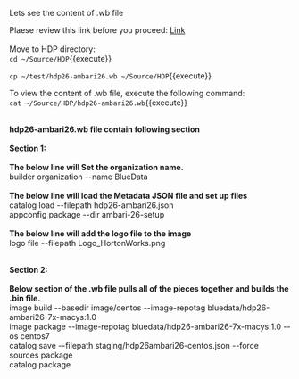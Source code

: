 Lets see the content of .wb file  <br>

Plaese review this link before you proceed: [Link](http://docs.bluedata.com/awb34_updating-an-existing-image)<br>
<br>
Move to HDP directory:<br>
`cd ~/Source/HDP`{{execute}}<br>

`cp ~/test/hdp26-ambari26.wb ~/Source/HDP`{{execute}}

To view the content of .wb file, execute the following command:<br>
`cat ~/Source/HDP/hdp26-ambari26.wb`{{execute}}

<br><strong>hdp26-ambari26.wb file contain following section</strong>
<br>
<br><b>Section 1:</b> <br>
<br><b>The below line will Set the organization name.</b>
<br>builder organization --name BlueData
<br>
<br><b>The below line will load the Metadata JSON file and set up files</b>
<br>catalog load --filepath hdp26-ambari26.json
<br>appconfig package --dir ambari-26-setup
<br>
<br><b>The below line will add the logo file to the image</b>
<br>logo file --filepath Logo_HortonWorks.png

<br><b>Section 2:</b> <br>
<br><b>Below section of the .wb file pulls all of the pieces together and builds the .bin file.</b>
<br>image build --basedir image/centos --image-repotag bluedata/hdp26-ambari26-7x-macys:1.0
<br>image package --image-repotag bluedata/hdp26-ambari26-7x-macys:1.0 --os centos7
<br>catalog save --filepath staging/hdp26ambari26-centos.json --force
<br>sources package
<br>catalog package


